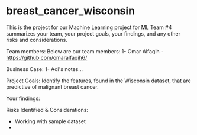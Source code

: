 # breast_cancer_wisconsin
This is the project for our Machine Learning project for ML Team #4
summarizes your team, your project goals, your findings, and any other risks and considerations.

Team members:
Below are our team members:
1- Omar Alfaqih - https://github.com/omaralfaqih6/

Business Case:
1- Adi's notes...

Project Goals:
Identify the features, found in the Wisconsin dataset, that are predictive of malignant breast cancer.

Your findings:

Risks Identified & Considerations:
- Working with sample dataset
- 

